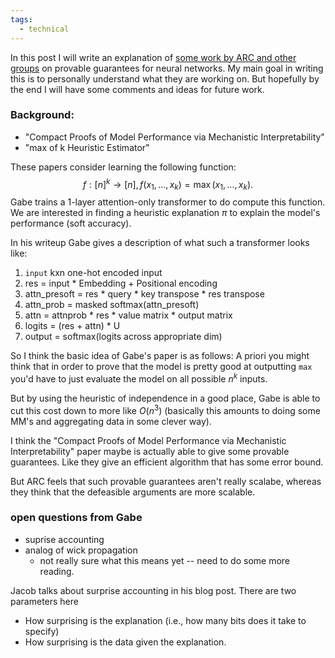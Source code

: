 ```yaml
---
tags:
  - technical
---
```

In this post I will write an explanation of [some work by ARC and other groups](https://www.alignment.org/blog/formal-verification-heuristic-explanations-and-surprise-accounting/) on provable guarantees for neural networks. My main goal in writing this is to personally understand what they are working on. But hopefully by the end I will have some comments and ideas for future work.

### Background:
- "Compact Proofs of Model Performance via Mechanistic Interpretability"
- "max of k Heuristic Estimator"

These papers consider learning the following function: 
$$f:[n]^{k}\to [n], f(x_{1},\dots,x_k) = \max(x_{1},\dots,x_k).$$
Gabe trains a 1-layer attention-only transformer to do compute this function.
We are interested in finding a heuristic explanation $\pi$ to explain the model's performance (soft accuracy). 

In his writeup Gabe gives a description of what such a transformer looks like:

1. `input` kxn one-hot encoded input
2. res = input * Embedding + Positional encoding 
3. attn_presoft = res * query * key transpose * res transpose
4. attn_prob = masked softmax(attn_presoft)
5. attn = attnprob * res * value matrix * output matrix
6. logits = (res + attn) * U
7. output = softmax(logits across appropriate dim)

So I think the basic idea of Gabe's paper is as follows:
A priori you might think that in order to prove that the model is pretty good at outputting `max` you'd have to just evaluate the model on all possible $n^{k}$ inputs. 

But by using the heuristic of independence in a good place, Gabe is able to cut this cost down to more like $O(n^{3})$ (basically this amounts to doing some MM's and aggregating data in some clever way).

I think the "Compact Proofs of Model Performance via Mechanistic Interpretability" paper maybe is actually able to give some provable guarantees. Like they give an efficient algorithm that has some error bound.

But ARC feels that such provable guarantees aren't really scalabe, whereas they think that the defeasible arguments are more scalable.

### open questions from Gabe
- suprise accounting
- analog of wick propagation
	- not really sure what this means yet -- need to do some more reading.

Jacob talks about surprise accounting in his blog post.
There are two parameters here
- How surprising is the explanation (i.e., how many bits does it take to specify)
- How surprising is the data given the explanation. 

